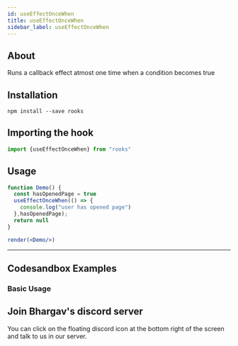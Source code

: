 ```yaml
---
id: useEffectOnceWhen
title: useEffectOnceWhen
sidebar_label: useEffectOnceWhen
---
```



    

## About

Runs a callback effect atmost one time when a condition becomes true

[//]: # "Main"

## Installation

    npm install --save rooks

## Importing the hook

```javascript
import {useEffectOnceWhen} from "rooks"
```

## Usage

```jsx
function Demo() {
  const hasOpenedPage = true
  useEffectOnceWhen(() => {
    console.log("user has opened page")
  },hasOpenedPage);
  return null
}

render(<Demo/>)
```


---

## Codesandbox Examples

### Basic Usage    



## Join Bhargav's discord server
You can click on the floating discord icon at the bottom right of the screen and talk to us in our server.

